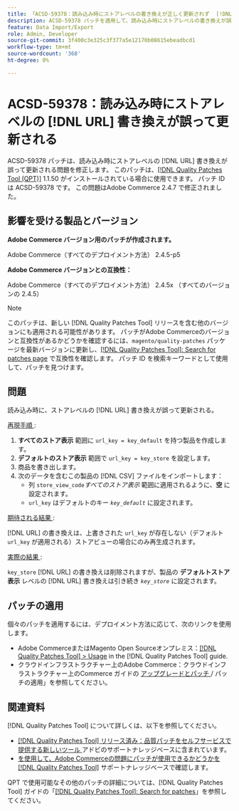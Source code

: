 ```yaml
---
title: 「ACSD-59378：読み込み時にストアレベルの書き換えが正しく更新されず  [!DNL URL] 」
description: ACSD-59378 パッチを適用して、読み込み時にストアレベルの書き換えが誤って更新されるAdobe Commerceの問題  [!DNL URL]  修正してください。
feature: Data Import/Export
role: Admin, Developer
source-git-commit: 3f400c3e325c3f377a5e12170b08615ebeadbcd1
workflow-type: tm+mt
source-wordcount: '368'
ht-degree: 0%

---
```



# ACSD-59378：読み込み時にストアレベルの [!DNL URL] 書き換えが誤って更新される

ACSD-59378 パッチは、読み込み時にストアレベルの [!DNL URL] 書き換えが誤って更新される問題を修正します。 このパッチは、[[!DNL Quality Patches Tool (QPT)]](/help/announcements/adobe-commerce-announcements/magento-quality-patches-released-new-tool-to-self-serve-quality-patches.md) 1.1.50 がインストールされている場合に使用できます。 パッチ ID は ACSD-59378 です。 この問題はAdobe Commerce 2.4.7 で修正されました。

## 影響を受ける製品とバージョン

**Adobe Commerce バージョン用のパッチが作成されます。**

Adobe Commerce（すべてのデプロイメント方法） 2.4.5-p5

**Adobe Commerce バージョンとの互換性：**

Adobe Commerce（すべてのデプロイメント方法） 2.4.5x （すべてのバージョンの 2.4.5）

>[!NOTE]
>
>このパッチは、新しい [!DNL Quality Patches Tool] リリースを含む他のバージョンにも適用される可能性があります。 パッチがAdobe Commerceのバージョンと互換性があるかどうかを確認するには、`magento/quality-patches` パッケージを最新バージョンに更新し、[[!DNL Quality Patches Tool]: Search for patches page](https://experienceleague.adobe.com/tools/commerce-quality-patches/index.html?lang=ja) で互換性を確認します。 パッチ ID を検索キーワードとして使用して、パッチを見つけます。

## 問題

読み込み時に、ストアレベルの [!DNL URL] 書き換えが誤って更新される。

<u> 再現手順 </u>:

1. **すべてのストア表示** 範囲に `url_key = key_default` を持つ製品を作成します。
1. **デフォルトのストア表示** 範囲で `url_key = key_store` を設定します。
1. 商品を書き出します。
1. 次のデータを含むこの製品の [!DNL CSV] ファイルをインポートします：
   * 列 `store_view_code`*すべてのストア表示* 範囲に適用されるように、**空** に設定されます。
   * `url_key` はデフォルトのキー *`key_default`* に設定されます。

<u> 期待される結果 </u>:

[!DNL URL] の書き換えは、上書きされた `url_key` が存在しない（デフォルト `url_key` が適用される）ストアビューの場合にのみ再生成されます。

<u> 実際の結果 </u>:

`key_store` [!DNL URL] の書き換えは削除されますが、製品の **デフォルトストア表示** レベルの [!DNL URL] 書き換えは引き続き *`key_store`* に設定されます。

## パッチの適用

個々のパッチを適用するには、デプロイメント方法に応じて、次のリンクを使用します。

* Adobe CommerceまたはMagento Open Sourceオンプレミス：[[!DNL Quality Patches Tool] > Usage](https://experienceleague.adobe.com/docs/commerce-operations/tools/quality-patches-tool/usage.html?lang=ja) in the [!DNL Quality Patches Tool] guide.
* クラウドインフラストラクチャー上のAdobe Commerce：クラウドインフラストラクチャー上のCommerce ガイドの [ アップグレードとパッチ ](https://experienceleague.adobe.com/docs/commerce-cloud-service/user-guide/develop/upgrade/apply-patches.html?lang=ja)/ パッチの適用」を参照してください。

## 関連資料

[!DNL Quality Patches Tool] について詳しくは、以下を参照してください。

* [[!DNL Quality Patches Tool]  リリース済み：品質パッチをセルフサービスで提供する新しいツール ](/help/announcements/adobe-commerce-announcements/magento-quality-patches-released-new-tool-to-self-serve-quality-patches.md) アドビのサポートナレッジベースに含まれています。
* [ を使用して、Adobe Commerceの問題にパッチが使用できるかどうかを  [!DNL Quality Patches Tool]](/help/support-tools/patches-available-in-qpt-tool/check-patch-for-magento-issue-with-magento-quality-patches.md) サポートナレッジベースで確認します。

QPT で使用可能なその他のパッチの詳細については、[!DNL Quality Patches Tool] ガイドの「[[!DNL Quality Patches Tool]: Search for patches](https://experienceleague.adobe.com/tools/commerce-quality-patches/index.html?lang=ja)」を参照してください。
